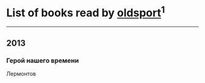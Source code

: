 # List of books read by [oldsport](http://vk.com/id67028882)<sup>1</sup>
---

## 2013

### Герой нашего времени
Лермонтов



